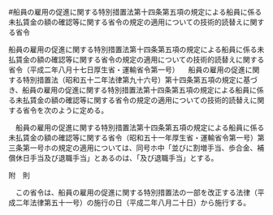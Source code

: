 #船員の雇用の促進に関する特別措置法第十四条第五項の規定による船員に係る未払賃金の額の確認等に関する省令の規定の適用についての技術的読替えに関する省令


船員の雇用の促進に関する特別措置法第十四条第五項の規定による船員に係る未払賃金の額の確認等に関する省令の規定の適用についての技術的読替えに関する省令（平成二年八月十七日厚生省・運輸省令第一号）
　船員の雇用の促進に関する特別措置法（昭和五十二年法律第九十六号）第十四条第五項の規定に基づき、船員の雇用の促進に関する特別措置法第十四条第五項の規定による船員に係る未払賃金の額の確認等に関する省令の規定の適用についての技術的読替えに関する省令を次のように定める。


　船員の雇用の促進に関する特別措置法第十四条第五項の規定による船員に係る未払賃金の額の確認等に関する省令（昭和五十一年厚生省・運輸省令第一号）第三条第一号ホの規定の適用については、同号ホ中「並びに割増手当、歩合金、補償休日手当及び退職手当」とあるのは、「及び退職手当」とする。




附　則


　この省令は、船員の雇用の促進に関する特別措置法の一部を改正する法律（平成二年法律第五十一号）の施行の日（平成二年八月二十日）から施行する。





